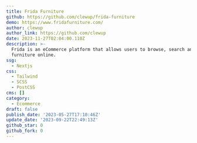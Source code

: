 ```yaml
---
title: Frida Furniture
github: https://github.com/clewup/frida-furniture
demo: https://www.fridafurniture.com/
author: clewup
author_link: https://github.com/clewup
date: 2023-11-27T02:04:00.110Z
description: >-
  Frida is an eCommerce platform that allows users to browse, search and order
  furniture online.
ssg:
  - Nextjs
css:
  - Tailwind
  - SCSS
  - PostCSS
cms: []
category:
  - Ecommerce
draft: false
publish_date: '2023-05-27T17:10:46Z'
update_date: '2023-09-22T22:49:13Z'
github_star: 0
github_fork: 0
---
```


